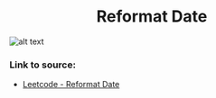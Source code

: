 <h1 align="center">Reformat Date</h1>

![alt text](https://images2.imgbox.com/3f/ac/qh9uocx2_o.png?raw=true)

### Link to source: 
- <a href="https://leetcode.com/problems/reformat-date/">Leetcode - Reformat Date</a>

